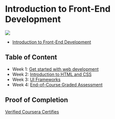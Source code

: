 # Introduction to Front-End Development

<img src="../logo.avif">

- [Introduction to Front-End Development](https://www.coursera.org/learn/introduction-to-front-end-development?specialization=meta-front-end-developer)

## Table of Content

- Week 1: [Get started with web development]()
- Week 2: [Introduction to HTML and CSS]()
- Week 3: [UI Frameworks]()
- Week 4: [End-of-Course Graded Assessment]()

## Proof of Completion

<a href="https://www.coursera.org/account/accomplishments/verify/VBAXM7Y32S64"> Verified Coursera Certifies</a>
